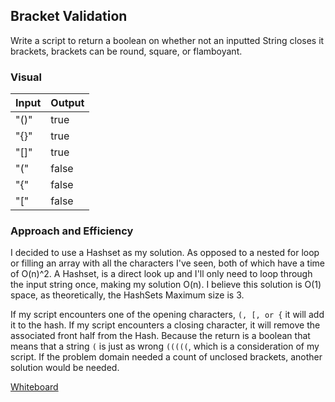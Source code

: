 ## Bracket Validation

 Write a script to return a boolean on whether not an inputted String closes it brackets, brackets can be round, square, or flamboyant. 

### Visual

| Input | Output |
|-------|--------|
| "()"  | true   |
| "{}"  | true   |
| "[]"  | true   |
| "("   | false  |
| "{"   | false  |
| "["   | false  |

### Approach and Efficiency
 I decided to use a Hashset as my solution. As opposed to a nested for loop or filling an array with all the characters I've seen, both of which have a time of O(n)^2. A Hashset, is a direct look up and I'll only need to loop through the input string once, making my solution O(n). I believe this solution is O(1) space, as theoretically, the HashSets Maximum size is 3.  
 
 If my script encounters one of the opening characters, `(, [, or {` it will add it to the hash. If my script encounters a closing character, it will remove the associated front half from the Hash. Because the return is a boolean that means that a string `(` is just as wrong `(((((`, which is a consideration of my script. If the problem domain needed a count of unclosed brackets, another solution would be needed. 
 
 [Whiteboard](https://github.com/MichaelJahns/codeChallenges/blob/master/java/src/assets/bracketValidation.jpg)